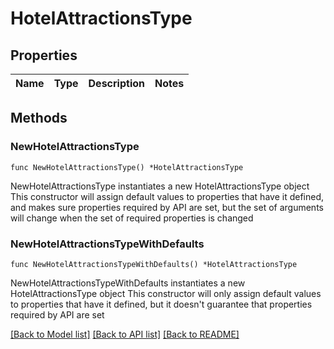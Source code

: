 # HotelAttractionsType

## Properties

Name | Type | Description | Notes
------------ | ------------- | ------------- | -------------

## Methods

### NewHotelAttractionsType

`func NewHotelAttractionsType() *HotelAttractionsType`

NewHotelAttractionsType instantiates a new HotelAttractionsType object
This constructor will assign default values to properties that have it defined,
and makes sure properties required by API are set, but the set of arguments
will change when the set of required properties is changed

### NewHotelAttractionsTypeWithDefaults

`func NewHotelAttractionsTypeWithDefaults() *HotelAttractionsType`

NewHotelAttractionsTypeWithDefaults instantiates a new HotelAttractionsType object
This constructor will only assign default values to properties that have it defined,
but it doesn't guarantee that properties required by API are set


[[Back to Model list]](../README.md#documentation-for-models) [[Back to API list]](../README.md#documentation-for-api-endpoints) [[Back to README]](../README.md)


